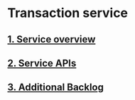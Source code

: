 # Transaction service

## [1. Service overview](docs/overview.md)
## [2. Service APIs](docs/apis.md)
## [3. Additional Backlog](docs/features.md)

